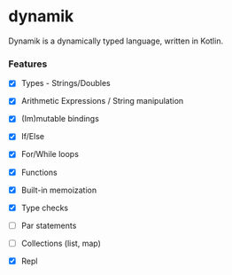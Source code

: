 # dynamik

Dynamik is a dynamically typed language, written in Kotlin.   


### Features

- [X] Types - Strings/Doubles

- [x] Arithmetic Expressions / String manipulation 

- [x] (Im)mutable bindings 

- [x] If/Else

- [x] For/While loops

- [x] Functions 

- [x] Built-in memoization 

- [x] Type checks

- [ ] Par statements 

- [ ] Collections (list, map)

- [x] Repl


